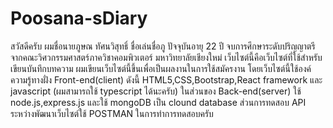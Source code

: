 # Poosana-sDiary
สวัสดีครับ ผมชื่อนายภูษณ ทัศนวิสุทธิ์ ชื่อเล่นชื่อภู ปัจจุบันอายุ 22 ปี จบการศึกษาระดับปริญญาตรีจากคณะวิศวกรรมศาสตร์ภาควิชาคอมพิวเตอร์ มหาวิทยาลัยเชียงใหม่ เว็บไซต์นี้คือเว็บไซต์ที่ใช้สำหรับเขียนบันทึกบทความ ผมเขียนเว็บไซต์นี้ขึ้นเพื่อเป็นผลงานในการใช้สมัครงาน โดยเว็บไซต์นี้ใช้องค์ความรู้ทางฝั่ง Front-end(client) ดังนี้ HTML5,CSS,Bootstrap,React framework และ javascript (ผมสามารถใช้ typescript ได้นะครับ) ในส่วนของ Back-end(server) ใช้ node.js,express.js และใช้ mongoDB เป็น clound database ส่วนการทดสอบ API ระหว่างพัฒนาเว็บไซต์ใช้ POSTMAN ในการทำการทดสอบครับ

